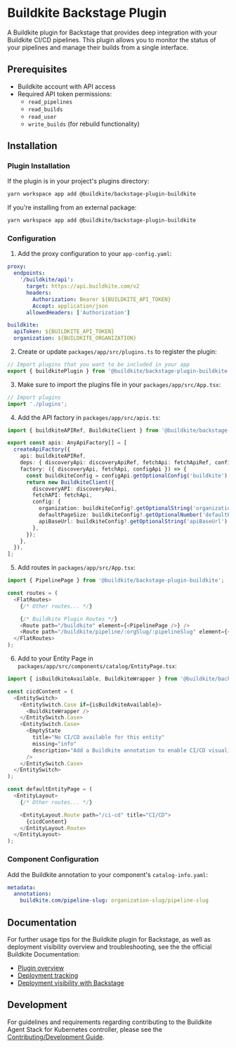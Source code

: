 # Buildkite Backstage Plugin

A Buildkite plugin for Backstage that provides deep integration with your Buildkite CI/CD pipelines. This plugin allows you to monitor the status of your pipelines and manage their builds from a single interface.

## Prerequisites

- Buildkite account with API access
- Required API token permissions:
  - `read_pipelines`
  - `read_builds`
  - `read_user`
  - `write_builds` (for rebuild functionality)

## Installation

### Plugin Installation

If the plugin is in your project's plugins directory:

```bash
yarn workspace app add @buildkite/backstage-plugin-buildkite
```

If you're installing from an external package:

```bash
yarn workspace app add @buildkite/backstage-plugin-buildkite
```

### Configuration

1. Add the proxy configuration to your `app-config.yaml`:

```yaml
proxy:
  endpoints:
    '/buildkite/api':
      target: https://api.buildkite.com/v2
      headers:
        Authorization: Bearer ${BUILDKITE_API_TOKEN}
        Accept: application/json
      allowedHeaders: ['Authorization']

buildkite:
  apiToken: ${BUILDKITE_API_TOKEN}
  organization: ${BUILDKITE_ORGANIZATION}
```

2. Create or update `packages/app/src/plugins.ts` to register the plugin:

```typescript
// Import plugins that you want to be included in your app
export { buildkitePlugin } from '@buildkite/backstage-plugin-buildkite';
```

3. Make sure to import the plugins file in your `packages/app/src/App.tsx`:

```typescript
// Import plugins
import './plugins';
```

4. Add the API factory in `packages/app/src/apis.ts`:

```typescript
import { buildkiteAPIRef, BuildkiteClient } from '@buildkite/backstage-plugin-buildkite';

export const apis: AnyApiFactory[] = [
  createApiFactory({
    api: buildkiteAPIRef,
    deps: { discoveryApi: discoveryApiRef, fetchApi: fetchApiRef, configApi: configApiRef },
    factory: ({ discoveryApi, fetchApi, configApi }) => {
      const buildkiteConfig = configApi.getOptionalConfig('buildkite');
      return new BuildkiteClient({
        discoveryAPI: discoveryApi,
        fetchAPI: fetchApi,
        config: {
          organization: buildkiteConfig?.getOptionalString('organization') ?? 'default-org',
          defaultPageSize: buildkiteConfig?.getOptionalNumber('defaultPageSize') ?? 25,
          apiBaseUrl: buildkiteConfig?.getOptionalString('apiBaseUrl') ?? 'https://api.buildkite.com/v2',
        },
      });
    },
  }),
];
```

5. Add routes in `packages/app/src/App.tsx`:

```typescript
import { PipelinePage } from '@buildkite/backstage-plugin-buildkite';

const routes = (
  <FlatRoutes>
    {/* Other routes... */}

    {/* Buildkite Plugin Routes */}
    <Route path="/buildkite" element={<PipelinePage />} />
    <Route path="/buildkite/pipeline/:orgSlug/:pipelineSlug" element={<PipelinePage />} />
  </FlatRoutes>
);
```

6. Add to your Entity Page in `packages/app/src/components/catalog/EntityPage.tsx`:

```typescript
import { isBuildkiteAvailable, BuildkiteWrapper } from '@buildkite/backstage-plugin-buildkite';

const cicdContent = (
  <EntitySwitch>
    <EntitySwitch.Case if={isBuildkiteAvailable}>
      <BuildkiteWrapper />
    </EntitySwitch.Case>
    <EntitySwitch.Case>
      <EmptyState
        title="No CI/CD available for this entity"
        missing="info"
        description="Add a Buildkite annotation to enable CI/CD visualization"
      />
    </EntitySwitch.Case>
  </EntitySwitch>
);

const defaultEntityPage = (
  <EntityLayout>
    {/* Other routes... */}

    <EntityLayout.Route path="/ci-cd" title="CI/CD">
      {cicdContent}
    </EntityLayout.Route>
  </EntityLayout>
);
```

### Component Configuration

Add the Buildkite annotation to your component's `catalog-info.yaml`:

```yaml
metadata:
  annotations:
    buildkite.com/pipeline-slug: organization-slug/pipeline-slug
```

## Documentation

For further usage tips for the Buildkite plugin for Backstage, as well as deployment visibility overview and troubleshooting, see the the official Buildkite Documentation:
- [Plugin overview](https://buildkite.com/docs/pipelines/integrations/other/backstage)
- [Deployment tracking](https://buildkite.com/docs/pipelines/integrations/other/backstage#deployment-tracking)
- [Deployment visibility with Backstage](https://buildkite.com/docs/pipelines/deployments/deployment-visibility-with-backstage)

## Development

For guidelines and requirements regarding contributing to the Buildkite Agent Stack for Kubernetes controller, please see the [Contributing/Development Guide](docs/CONTRIBUTING.md).
